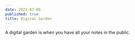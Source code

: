 ```yaml
---
date: 2022-07-06
published: true
title: Digital Garden
---
```


A digital garden is when you have all your notes in the public.
